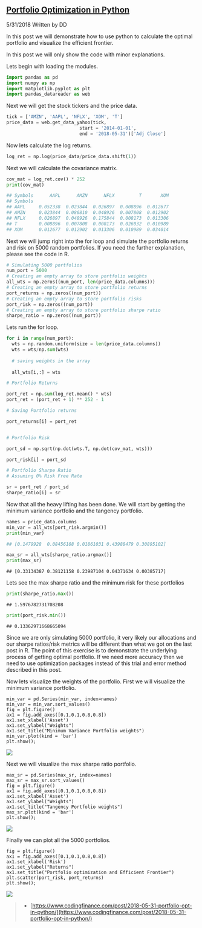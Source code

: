 ## [Portfolio Optimization in Python](https://www.codingfinance.com/post/2018-05-31-portfolio-opt-in-python/)

5/31/2018 Written by DD

In this post we will demonstrate how to use python to calculate the optimal portfolio and visualize the efficient frontier.

In this post we will only show the code with minor explanations.

Lets begin with loading the modules.

```py
import pandas as pd
import numpy as np
import matplotlib.pyplot as plt
import pandas_datareader as web
```

Next we will get the stock tickers and the price data.

```py
tick = ['AMZN', 'AAPL', 'NFLX', 'XOM', 'T']
price_data = web.get_data_yahoo(tick,
                           start = '2014-01-01',
                           end = '2018-05-31')['Adj Close']
```

Now lets calculate the log returns.

```py
log_ret = np.log(price_data/price_data.shift(1))
```

Next we will calculate the covariance matrix.

```py
cov_mat = log_ret.cov() * 252
print(cov_mat)
```

```py
## Symbols      AAPL      AMZN      NFLX         T       XOM
## Symbols                                                  
## AAPL     0.052338  0.023844  0.026897  0.008896  0.012677
## AMZN     0.023844  0.086810  0.048926  0.007808  0.012902
## NFLX     0.026897  0.048926  0.175844  0.008173  0.013306
## T        0.008896  0.007808  0.008173  0.026032  0.010989
## XOM      0.012677  0.012902  0.013306  0.010989  0.034014
```

Next we will jump right into the for loop and simulate the portfolio returns and risk on 5000 random portfolios. If you need the further explanation, please see the code in R.

```py
# Simulating 5000 portfolios
num_port = 5000
# Creating an empty array to store portfolio weights
all_wts = np.zeros((num_port, len(price_data.columns)))
# Creating an empty array to store portfolio returns
port_returns = np.zeros((num_port))
# Creating an empty array to store portfolio risks
port_risk = np.zeros((num_port))
# Creating an empty array to store portfolio sharpe ratio
sharpe_ratio = np.zeros((num_port))
```

Lets run the for loop.

```py
for i in range(num_port):
  wts = np.random.uniform(size = len(price_data.columns))
  wts = wts/np.sum(wts)
  
  # saving weights in the array
  
  all_wts[i,:] = wts
  ```
  ```py
  # Portfolio Returns
  
  port_ret = np.sum(log_ret.mean() * wts)
  port_ret = (port_ret + 1) ** 252 - 1
  ```
  ```py
  # Saving Portfolio returns
  
  port_returns[i] = port_ret
  ```
  ```py
  
  # Portfolio Risk
  
  port_sd = np.sqrt(np.dot(wts.T, np.dot(cov_mat, wts)))
  
  port_risk[i] = port_sd
 ```
 ```py
 # Portfolio Sharpe Ratio
 # Assuming 0% Risk Free Rate
 
 sr = port_ret / port_sd
 sharpe_ratio[i] = sr
```

Now that all the heavy lifting has been done. We will start by getting the minimum variance portfolio and the tangency portfolio.

```py
names = price_data.columns
min_var = all_wts[port_risk.argmin()]
print(min_var)
```

```py
## [0.1479928  0.08456108 0.01861031 0.43988479 0.30895102]
```

```py
max_sr = all_wts[sharpe_ratio.argmax()]
print(max_sr)
```

```
## [0.33134387 0.38121158 0.23987104 0.04371634 0.00385717]
```

Lets see the max sharpe ratio and the minimum risk for these portfolios

```py
print(sharpe_ratio.max())
```

```
## 1.5976782731708208
```

```py
print(port_risk.min())
```

```
## 0.13362971668665094
```

Since we are only simulating 5000 portfolio, it very likely our allocations and our sharpe ratios/risk metrics will be different than what we got on the last post in R. The point of this exercise is to demonstrate the underlying process of getting optimal portfolio. If we need more accuracy then we need to use optimization packages instead of this trial and error method described in this post.

Now lets visualize the weights of the portfolio. First we will visualize the minimum variance portfolio.

```
min_var = pd.Series(min_var, index=names)
min_var = min_var.sort_values()
fig = plt.figure()
ax1 = fig.add_axes([0.1,0.1,0.8,0.8])
ax1.set_xlabel('Asset')
ax1.set_ylabel("Weights")
ax1.set_title("Minimum Variance Portfolio weights")
min_var.plot(kind = 'bar')
plt.show();
```

![](https://www.codingfinance.com/post/2018-05-31-portfolio-opt-in-Python_files/figure-html/unnamed-chunk-10-1.png)

Next we will visualize the max sharpe ratio portfolio.

```
max_sr = pd.Series(max_sr, index=names)
max_sr = max_sr.sort_values()
fig = plt.figure()
ax1 = fig.add_axes([0.1,0.1,0.8,0.8])
ax1.set_xlabel('Asset')
ax1.set_ylabel("Weights")
ax1.set_title("Tangency Portfolio weights")
max_sr.plot(kind = 'bar')
plt.show();
```

![](https://www.codingfinance.com/post/2018-05-31-portfolio-opt-in-Python_files/figure-html/unnamed-chunk-11-1.png)

Finally we can plot all the 5000 portfolios.

```
fig = plt.figure()
ax1 = fig.add_axes([0.1,0.1,0.8,0.8])
ax1.set_xlabel('Risk')
ax1.set_ylabel("Returns")
ax1.set_title("Portfolio optimization and Efficient Frontier")
plt.scatter(port_risk, port_returns)
plt.show();
```

![](https://www.codingfinance.com/post/2018-05-31-portfolio-opt-in-Python_files/figure-html/unnamed-chunk-12-1.png)


> - [https://www.codingfinance.com/post/2018-05-31-portfolio-opt-in-python/](https://www.codingfinance.com/post/2018-05-31-portfolio-opt-in-python/)
<!--stackedit_data:
eyJoaXN0b3J5IjpbMTcxNjU5MzQ5NSwtMTAyNTA0MTI2M119
-->